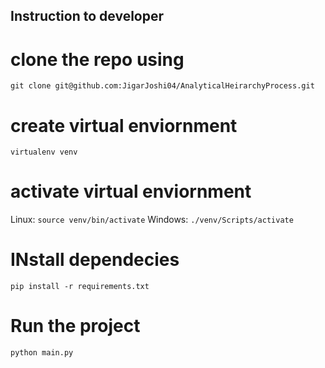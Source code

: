 ## Instruction to developer

# clone the repo using
`git clone git@github.com:JigarJoshi04/AnalyticalHeirarchyProcess.git`

# create virtual enviornment
`virtualenv venv`

# activate virtual enviornment
Linux: `source venv/bin/activate`
Windows: `./venv/Scripts/activate`

# INstall dependecies
`pip install -r requirements.txt`

# Run the project
`python main.py`